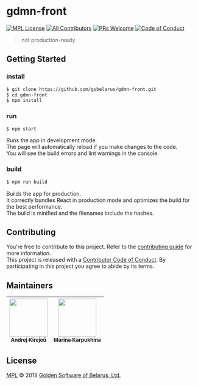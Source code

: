 # gdmn-front

[![MPL License][license-badge]][license-url]
[![All Contributors][all-contributors-badge]][all-contributors-url]
[![PRs Welcome][prs-badge]][prs-url]
[![Code of Conduct][coc-badge]][coc-url]

> not production-ready

## Getting Started

### install
```sh
$ git clone https://github.com/gsbelarus/gdmn-front.git
$ cd gdmn-front
$ npm install
```

### run
```sh
$ npm start
```
Runs the app in development mode.<br>
The page will automatically reload if you make changes to the code.<br>
You will see the build errors and lint warnings in the console.

### build
```sh
$ npm run build
```

Builds the app for production.<br>
It correctly bundles React in production mode and optimizes the build for the best performance.<br>
The build is minified and the filenames include the hashes.


## Contributing

You're free to contribute to this project. Refer to the [contributing guide][contributing-url] for more information.<br>
This project is released with a [Contributor Code of Conduct][code-of-conduct-url]. By participating in this project you agree to abide by its terms.<br>


## Maintainers

<!-- ALL-CONTRIBUTORS-LIST:START - Do not remove or modify this section -->
<!-- prettier-ignore -->
| [<img src="https://avatars0.githubusercontent.com/u/5175764?s=460&v=4" width="100px;"/><br /><sub><b>Andrej Kirejeŭ</b></sub>](https://github.com/gsbelarus)<br /> | [<img src="https://avatars1.githubusercontent.com/u/1927489?s=460&v=4" width="100px;"/><br /><sub><b>Marina Karpukhina</b></sub>](https://github.com/punkusha)<br /> |
| :---: | :---: |
<!-- ALL-CONTRIBUTORS-LIST:END -->


## License

[MPL][license-url] © 2018 [Golden Software of Belarus, Ltd.][gs-url]


[coc-badge]: https://img.shields.io/badge/code%20of-conduct-ff69b4.svg?style=flat-square
[coc-url]: CODE_OF_CONDUCT.md
[license-badge]: https://img.shields.io/badge/license-MIT-yellowgreen.svg?style=flat-square
[license-url]: LICENSE
[prs-badge]: https://img.shields.io/badge/PRs-welcome-brightgreen.svg?style=flat-square
[prs-url]: http://makeapullrequest.com
[all-contributors-url]: #maintainers
[all-contributors-badge]: https://img.shields.io/badge/all_contributors-2-orange.svg?style=flat-square
[gs-url]: https://github.com/GoldenSoftwareLtd
[contributing-url]: CONTRIBUTING.md
[code-of-conduct-url]: CODE_OF_CONDUCT.md
